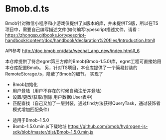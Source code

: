 # Bmob.d.ts

Bmob针对微信小程序和小游戏仅提供了js版本的库，并未提供TS版，所以在TS项目中，需要自己编写描述文件(如何编写typescript描述文件，请看：https://zhongsp.gitbooks.io/typescript-handbook/content/doc/handbook/declaration%20files/Introduction.html)

API参考 http://doc.bmob.cn/data/wechat_app_new/index.html#_6

本仓库提供了符合egret第三方库的Bmob(Bmob-1.5.0)库，egret工程可直接始用本仓库配置Bmob。
另，针对TS项目，本仓库提供了一个简易封装的RemoteStorage.ts，隐蔽了Bmob的细节。
实现了
- Bmob初始化
- 用户登陆（用户不存在的时候自动注册并登陆）
- 设置/更改/获取/删除 用户数据(User表中)
- 匹配查找（自己又加了一层封装，通过find方法获得QueryTask，通过装饰者模式增加匹配条件）


 * 适用于Bmob-1.5.0
 * Bomb-1.5.0.min.js下载地址 https://github.com/bmob/hydrogen-js-sdk/blob/master/dist/Bmob-1.5.0.min.js
